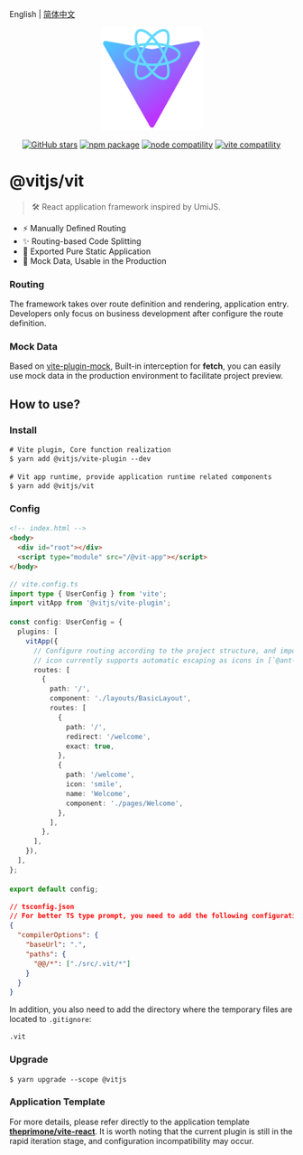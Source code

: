 English | [简体中文](./README.zh-CN.md)

<p align="center">
  <a href="https://github.com/vitjs/vit#vitjsvit">
    <img width="180" src="./icons/logo.svg" alt="Vit logo">
  </a>
</p>
<p align="center">
  <a href="https://github.com/vitjs/vit/stargazers"><img src="https://img.shields.io/github/stars/vitjs/vit" alt="GitHub stars"></a>
  <a href="https://www.npmjs.com/package/@vitjs/vit"><img src="https://img.shields.io/npm/v/@vitjs/vit.svg" alt="npm package"></a>
  <a href="https://nodejs.org/en/about/releases/"><img src="https://img.shields.io/node/v/vite.svg" alt="node compatility"></a>
  <a href="http://vitejs.dev/"><img src="https://img.shields.io/badge/vite-%3E%3D2.0.0-%234fc921" alt="vite compatility"></a>
</p>

# @vitjs/vit

> 🛠 React application framework inspired by UmiJS.

- ⚡️ Manually Defined Routing
- ✨ Routing-based Code Splitting
- 🎁 Exported Pure Static Application
- 🎨 Mock Data, Usable in the Production

### Routing

The framework takes over route definition and rendering, application entry. Developers only focus on business development after configure the route definition.

### Mock Data

Based on [vite-plugin-mock](https://github.com/anncwb/vite-plugin-mock), Built-in interception for **fetch**, you can easily use mock data in the production environment to facilitate project preview.

## How to use?

### Install

```shell
# Vite plugin, Core function realization
$ yarn add @vitjs/vite-plugin --dev

# Vit app runtime, provide application runtime related components
$ yarn add @vitjs/vit
```

### Config

```html
<!-- index.html -->
<body>
  <div id="root"></div>
  <script type="module" src="/@vit-app"></script>
</body>
```

```ts
// vite.config.ts
import type { UserConfig } from 'vite';
import vitApp from '@vitjs/vite-plugin';

const config: UserConfig = {
  plugins: [
    vitApp({
      // Configure routing according to the project structure, and import components uniformly from the `src` directory
      // icon currently supports automatic escaping as icons in [`@ant-design/icons`](https://ant.design/components/icon/#List-of-icons)
      routes: [
        {
          path: '/',
          component: './layouts/BasicLayout',
          routes: [
            {
              path: '/',
              redirect: '/welcome',
              exact: true,
            },
            {
              path: '/welcome',
              icon: 'smile',
              name: 'Welcome',
              component: './pages/Welcome',
            },
          ],
        },
      ],
    }),
  ],
};

export default config;
```

```json
// tsconfig.json
// For better TS type prompt, you need to add the following configuration
{
  "compilerOptions": {
    "baseUrl": ".",
    "paths": {
      "@@/*": ["./src/.vit/*"]
    }
  }
}
```

In addition, you also need to add the directory where the temporary files are located to `.gitignore`:

```
.vit
```

### Upgrade

```shell
$ yarn upgrade --scope @vitjs
```

### Application Template

For more details, please refer directly to the application template **[theprimone/vite-react](https://github.com/theprimone/vite-react)**. It is worth noting that the current plugin is still in the rapid iteration stage, and configuration incompatibility may occur.
